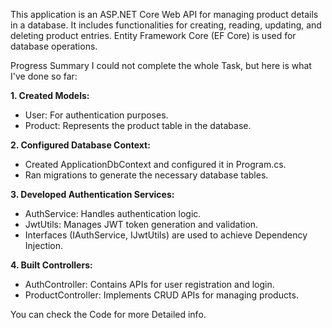 This application is an ASP.NET Core Web API for managing product details in a database. It includes functionalities for creating, reading, updating, and deleting product entries. Entity Framework Core (EF Core) is used for database operations.

Progress Summary
I could not complete the whole Task, but here is what I've done so far:

**1. Created Models:**
- User: For authentication purposes.
- Product: Represents the product table in the database.

**2. Configured Database Context:**
- Created ApplicationDbContext and configured it in Program.cs.
- Ran migrations to generate the necessary database tables.

**3. Developed Authentication Services:**
- AuthService: Handles authentication logic.
- JwtUtils: Manages JWT token generation and validation.
- Interfaces (IAuthService, IJwtUtils) are used to achieve Dependency Injection.

**4. Built Controllers:**
- AuthController: Contains APIs for user registration and login.
- ProductController: Implements CRUD APIs for managing products.

You can check the Code for more Detailed info.
